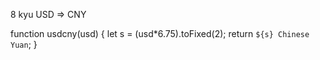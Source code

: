 8 kyu
USD => CNY

function usdcny(usd) {
let s = (usd*6.75).toFixed(2);
  return `${s} Chinese Yuan`;
}
